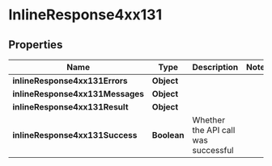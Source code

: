 # InlineResponse4xx131

## Properties
Name | Type | Description | Notes
------------ | ------------- | ------------- | -------------
**inlineResponse4xx131Errors** | **Object** |  | 
**inlineResponse4xx131Messages** | **Object** |  | 
**inlineResponse4xx131Result** | **Object** |  | 
**inlineResponse4xx131Success** | **Boolean** | Whether the API call was successful | 
